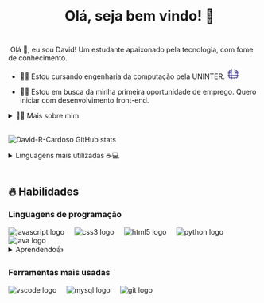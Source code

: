 <!--título-->
<div id="user-content-toc">
  <ul align="center">
    <summary><h1 style="display: inline-block">Olá, seja bem vindo! 👋</h1></summary>
</div>

###

<!-- Presentation -->
<p>
  Olá 👋, eu sou David! Um estudante apaixonado pela tecnologia, com fome de conhecimento.

  - 👨‍🎓 Estou cursando engenharia da computação pela UNINTER. <a href="#" > <img src="imagens/UNINTER2.png" height="20"> </a>
  <!-- https://www.uninter.com -->
  - 👨‍💻 Estou em busca da minha primeira oportunidade de emprego. Quero iniciar com desenvolvimento front-end.
</p>

<!-- Dropdown -->
<details>
  <summary>👨‍💻 Mais sobre mim</summary>

  - 💬 Tenho 22 anos e atualmente moro no Brasil. Tenho muito interesse em tecnologia e por isso me dedico a aprender tudo que for possível. Além da faculdade de engenharia da computação, estou atualmente me dedicando a cursos de JavaScript, HTML e CSS. Tenho interesse de continuar estudando Python, SQL, C, C++ e  C#. Tenho interesse em trabalhar com front-end, mas futuramente vou aprender mais sobre desenvolvimento full stack.

  - ⚡ Estou com mais interesse em livros ultimamente, mas também leio mangás e quadrinhos, além de gostar de assistir animações, treinar e jogar.
</details><br>

<!-- Links -->
<!-- [![Youtube](https://img.shields.io/badge/YouTube-FF0000?style=for-the-badge&logo=youtube&logoColor=white)](https://www.youtube.com/channel/UC177sCc63-aazx2T3n1LGWg)
[![Instagram](https://img.shields.io/badge/Instagram-E4405F?style=for-the-badge&logo=instagram&logoColor=white)](https://www.instagram.com/toquinhaman/)
[![LinkedIn](https://img.shields.io/badge/LinkedIn-0077B5?style=for-the-badge&logo=linkedin&logoColor=white)](https://www.linkedin.com/in/christian-oliveira-925532257/)
[![Kaggle](https://img.shields.io/badge/Kaggle-20BEFF?style=for-the-badge&logo=Kaggle&logoColor=white)](https://www.kaggle.com/variablebee) -->

<!-- GithubStats -->

![David-R-Cardoso GitHub stats](https://github-readme-stats.vercel.app/api?username=David-R-Cardoso&show_icons=true&theme=dark)

<!-- <img src="https://github-readme-stats.vercel.app/api?username=David-R-Cardoso&hide_title=false&hide_rank=false&show_icons=true&include_all_commits=true&count_private=true&disable_animations=false&theme=dark&locale=en&hide_border=false&order=1" height="150" alt="stats graph"  /> -->

<details>

  <summary>Linguagens mais utilizadas ☕💻</summary>

<!-- [![Top Langs](https://github-readme-stats.vercel.app/api/top-langs/?username=David-R-Cardoso)](https://github.com/anuraghazra/github-readme-stats) -->

 <img src="https://github-readme-stats.vercel.app/api/top-langs?username=David-R-Cardoso&locale=en&hide_title=false&layout=compact&card_width=320&langs_count=5&theme=dark&hide_border=false&order=2" height="150" alt="languages graph"  />

</details><br>


<!-- Portfolio -->
<!--## Portfolio:
 - [Python - Exploratory data analysis](https://github.com/VariableBee/EDA_Loggi)
- [Google Data Studio - COVID-19 Interactive Dashboard](https://github.com/VariableBee/COVID_19_DASHBOARD)
- [SQL - Querying and analyzing data with AWS Athena](https://github.com/VariableBee/AWS_Athena_Queries)
- [C - Registration and query system](https://github.com/VariableBee/Cartorio) -->

<!-- GIF -->
<!-- <p align="left">
  <img align="center" src="https://github.com/VariableBee/VariableBee/assets/77739311/4e9f41af-6b57-49a7-b15a-74322e96b4d7" alt="Imagem">
</p> -->

## 🔥 Habilidades

<!-- Skills: Programming Languages -->
<div align="left">
    <h3>Linguagens de programação</h3>
  <img src="https://cdn.jsdelivr.net/gh/devicons/devicon/icons/javascript/javascript-original.svg" height="35" alt="javascript logo"  />
  <img width="12" />
  <img src="https://cdn.jsdelivr.net/gh/devicons/devicon/icons/css3/css3-original.svg" height="35" alt="css3 logo"  />
  <img width="12" />
  <img src="https://cdn.jsdelivr.net/gh/devicons/devicon/icons/html5/html5-original.svg" height="35" alt="html5 logo"  />
  <img width="12" />
  <img src="https://cdn.jsdelivr.net/gh/devicons/devicon/icons/python/python-original.svg" height="35" alt="python logo"  />
  <img width="12" />
  <img src="https://cdn.jsdelivr.net/gh/devicons/devicon/icons/java/java-original.svg" height="35" alt="java logo"  />

<details>
    <summary>Aprendendo👍</summary>
    <!-- <img width="12" /> -->
    <img width="12" />
    <img src="https://cdn.jsdelivr.net/gh/devicons/devicon/icons/c/c-original.svg" height="35" alt="c logo"  />
    <img width="12" />
    <img src="https://cdn.jsdelivr.net/gh/devicons/devicon/icons/cplusplus/cplusplus-original.svg" height="35" alt="cplusplus logo"  />
    <img width="12" />
    <img src="https://cdn.jsdelivr.net/gh/devicons/devicon/icons/csharp/csharp-original.svg" height="35" alt="csharp logo"  />
  </details>
</div>

<div align="left">
<h3>Ferramentas mais usadas</h3>
  <img src="https://cdn.jsdelivr.net/gh/devicons/devicon/icons/vscode/vscode-original.svg" height="40" alt="vscode logo"  />
  <img width="12" />
  <img src="https://cdn.jsdelivr.net/gh/devicons/devicon/icons/mysql/mysql-original.svg" height="40" alt="mysql logo"  />
  <img width="12" />
  <img src="https://cdn.jsdelivr.net/gh/devicons/devicon/icons/git/git-original.svg" height="40" alt="git logo"  />
</div>

###
